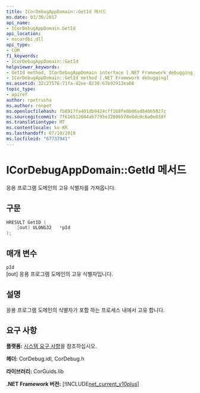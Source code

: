 ```yaml
---
title: ICorDebugAppDomain::GetId 메서드
ms.date: 03/30/2017
api_name:
- ICorDebugAppDomain.GetId
api_location:
- mscordbi.dll
api_type:
- COM
f1_keywords:
- ICorDebugAppDomain::GetId
helpviewer_keywords:
- GetId method, ICorDebugAppDomain interface [.NET Framework debugging]
- ICorDebugAppDomain::GetId method [.NET Framework debugging]
ms.assetid: 32c27576-71fa-42ee-8230-67b92913ea08
topic_type:
- apiref
author: rpetrusha
ms.author: ronpet
ms.openlocfilehash: fb8917fa401db9424cff168fe0b06ad84065827c
ms.sourcegitcommit: 7f616512044ab7795e32806578e8dc0c6a0e038f
ms.translationtype: MT
ms.contentlocale: ko-KR
ms.lasthandoff: 07/10/2019
ms.locfileid: "67737941"
---
```

# <a name="icordebugappdomaingetid-method"></a>ICorDebugAppDomain::GetId 메서드
응용 프로그램 도메인의 고유 식별자를 가져옵니다.  
  
## <a name="syntax"></a>구문  
  
```cpp  
HRESULT GetID (  
    [out] ULONG32   *pId  
);  
```  
  
## <a name="parameters"></a>매개 변수  
 `pId`  
 [out] 응용 프로그램 도메인의 고유 식별자입니다.  
  
## <a name="remarks"></a>설명  
 응용 프로그램 도메인의 식별자가 포함 하는 프로세스 내에서 고유 합니다.  
  
## <a name="requirements"></a>요구 사항  
 **플랫폼:** [시스템 요구 사항](../../../../docs/framework/get-started/system-requirements.md)을 참조하십시오.  
  
 **헤더:** CorDebug.idl, CorDebug.h  
  
 **라이브러리:** CorGuids.lib  
  
 **.NET Framework 버전:** [!INCLUDE[net_current_v10plus](../../../../includes/net-current-v10plus-md.md)]
